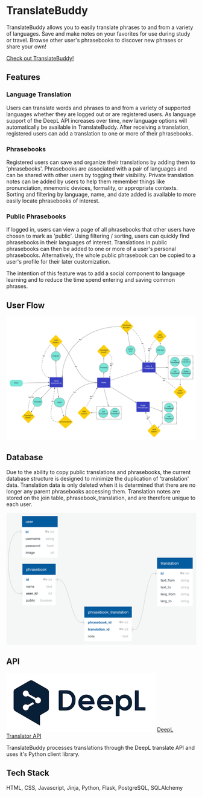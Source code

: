 # TranslateBuddy

TranslateBuddy allows you to easily translate phrases to and from a variety of languages. Save and make notes on your favorites for use during study or travel. Browse other user's phrasebooks to discover new phrases or share your own!

[Check out TranslateBuddy!](https://translate-buddy.onrender.com/)


## Features

### Language Translation

Users can translate words and phrases to and from a variety of supported languages whether they are logged out or are registered users. As language support of the DeepL API increases over time, new language options will automatically be available in TranslateBuddy. After receiving a translation, registered users can add a translation to one or more of their phrasebooks. 

### Phrasebooks

Registered users can save and organize their translations by adding them to 'phrasebooks'. Phrasebooks are associated with a pair of languages and can be shared with other users by togging their visibility. Private translation notes can be added by users to help them remember things like pronunciation, mnemonic devices, formality, or appropriate contexts.  Sorting and filtering by language, name, and date added is available to more easily locate phrasebooks of interest. 

### Public Phrasebooks

If logged in, users can view a page of all phrasebooks that other users have chosen to mark as 'public'. Using filtering / sorting, users can quickly find phrasebooks in their languages of interest. Translations in public phrasebooks can then be added to one or more of a user's personal phrasebooks. Alternatively, the whole public phrasebook can be copied to a user's profile for their later customization.

The intention of this feature was to add a social component to language learning and to reduce the time spend entering and saving common phrases. 


## User Flow

![User Flow](/proposal/images/user_flow.png)

## Database

Due to the ability to copy public translations and phrasebooks, the current database structure is designed to minimize the duplication of 'translation' data. Translation data is only deleted when it is determined that there are no longer any parent phrasebooks accessing them. Translation notes are stored on the join table, phrasebook_translation, and are therefore unique to each user. 

![translation-buddy-diagram](/proposal/translation-buddy-diagram.png)


## API

![DeepL Logo](/proposal/images/deepl-ar21.png)
[DeepL Translator API](https://www.deepl.com/pro-api?cta=header-pro-api)

TranslateBuddy processes translations through the DeepL translate API and uses it's Python client library. 

## Tech Stack

HTML, CSS, Javascript, Jinja, Python, Flask, PostgreSQL, SQLAlchemy 
